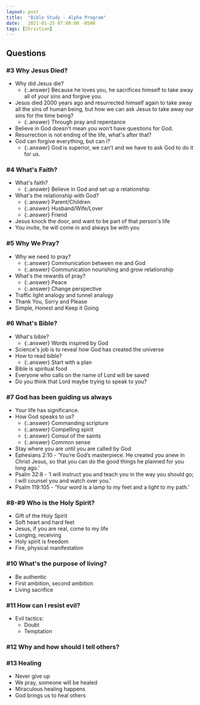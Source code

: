 ```yaml
---
layout: post
title:  "Bible Study - Alpha Program"
date:   2021-01-25 07:00:00 -0500
tags: [Christian]
---
```


## Questions

### #3 Why Jesus Died?

* Why did Jesus die?
  * {:.answer} Because he loves you, he sacrifices himself to take away all of your sins and forgive you.
* Jesus died 2000 years ago and resurrected himself again to take away all the sins of human being, but how we can ask Jesus to take away our sins for the time being?
  * {:.answer} Through pray and repentance
* Believe in God doesn't mean you won't have questions for God.
* Resurrection is not ending of the life, what's after that?
* God can forgive everything, but can I?
  * {:.answer} God is superior, we can't and we have to ask God to do it for us.

### #4 What's Faith?

* What's faith?
  * {:.answer} Believe in God and set up a relationship
* What's the relationship with God?
  * {:.answer} Parent/Children
  * {:.answer} Husband/Wife/Lover
  * {:.answer} Friend
* Jesus knock the door, and want to be part of that person's life
* You invite, he will come in and always be with you

### #5 Why We Pray?

* Why we need to pray?
  * {:.answer} Communication between me and God
  * {:.answer} Communication nourishing and grow relationship
* What's the rewards of pray?
  * {:.answer} Peace
  * {:.answer} Change perspective
* Traffic light analogy and tunnel analogy
* Thank You, Sorry and Please
* Simple, Honest and Keep it Going

### #6 What's Bible?

* What's bible?
  * {:.answer} Words inspired by God
* Science's job is to reveal how God has created the universe
* How to read bible?
  * {:.answer} Start with a plan
* Bible is spiritual food
* Everyone who calls on the name of Lord will be saved
* Do you think that Lord maybe trying to speak to you?

### #7 God has been guiding us always

* Your life has significance.
* How God speaks to us?
  * {:.answer} Commanding scripture
  * {:.answer} Compelling spirit
  * {:.answer} Consul of the saints
  * {:.answer} Common sense
* Stay where you are until you are called by God
* Ephesians 2:10 - ‘You’re God’s masterpiece. He created you anew in Christ Jesus, so that you can do the good things he planned for you long ago.’
* Psalm 32:8 - ‘I will instruct you and teach you in the way you should go; I will counsel you and watch over you.’
* Psalm 119:105 - ‘Your word is a lamp to my feet and a light to my path.’

### #8-#9 Who is the Holy Spirit?

* Gift of the Holy Spirit
* Soft heart and hard feet
* Jesus, if you are real, come to my life
* Longing, receiving
* Holy spirit is freedom
* Fire, physical manifestation

### #10 What's the purpose of living?

* Be authentic
* First ambition, second ambition
* Living sacrifice

### #11 How can I resist evil?

* Evil tactics:
  * Doubt
  * Temptation

### #12 Why and how should I tell others?

### #13 Healing

* Never give up
* We pray, someone will be healed
* Miraculous healing happens
* God brings us to heal others
